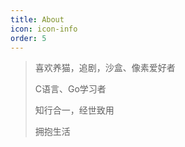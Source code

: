 ```yaml
---
title: About
icon: icon-info
order: 5
---
```


> 喜欢养猫，追剧，沙盒、像素爱好者
>
> C语言、Go学习者
>
> 知行合一，经世致用
>
> 拥抱生活
